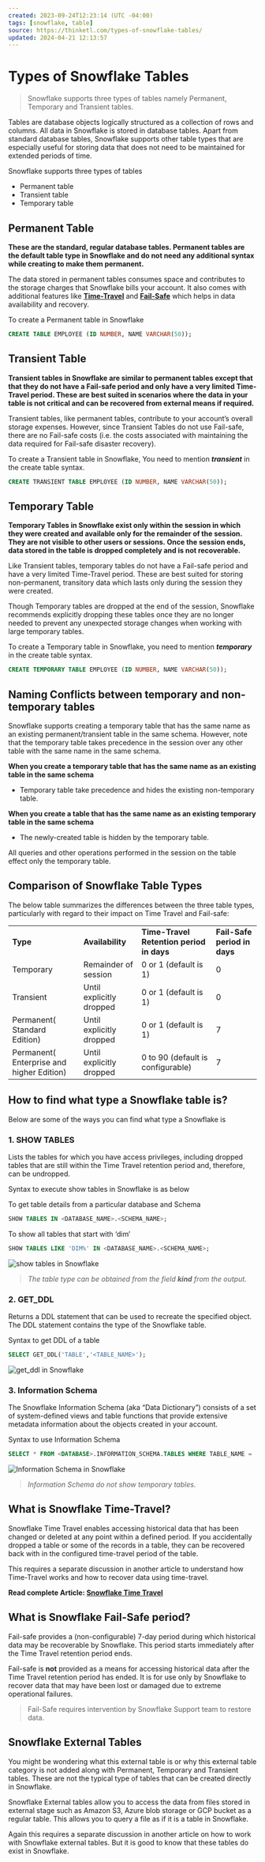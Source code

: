 ```yaml
---
created: 2023-09-24T12:23:14 (UTC -04:00)
tags: [snowflake, table]
source: https://thinketl.com/types-of-snowflake-tables/
updated: 2024-04-21 12:13:57
---
```


# Types of Snowflake Tables


> Snowflake supports three types of tables namely Permanent, Temporary and Transient tables.


Tables are database objects logically structured as a collection of rows and columns. All data in Snowflake is stored in database tables. Apart from standard database tables, Snowflake supports other table types that are especially useful for storing data that does not need to be maintained for extended periods of time.

Snowflake supports three types of tables

-   Permanent table
-   Transient table
-   Temporary table

## **Permanent Table**

**These are the standard, regular database tables. Permanent tables are the default table type in Snowflake and do not need any additional syntax while creating to make them permanent.**

The data stored in permanent tables consumes space and contributes to the storage charges that Snowflake bills your account. It also comes with additional features like [**Time-Travel**](https://thinketl.com/types-of-snowflake-tables/#What_is_Snowflake_Time-Travel) and **[Fail-Safe](https://thinketl.com/types-of-snowflake-tables/#What_is_Snowflake_Fail-Safe_period)** which helps in data availability and recovery.

To create a Permanent table in Snowflake

```sql
CREATE TABLE EMPLOYEE (ID NUMBER, NAME VARCHAR(50));
```

## **Transient Table**

**Transient tables in Snowflake are similar to permanent tables except that that they do not have a Fail-safe period and only have a very limited Time-Travel period. These are best suited in scenarios where the data in your table is not critical and can be recovered from external means if required.**

Transient tables, like permanent tables, contribute to your account’s overall storage expenses. However, since Transient Tables do not use Fail-safe, there are no Fail-safe costs (i.e. the costs associated with maintaining the data required for Fail-safe disaster recovery).

To create a Transient table in Snowflake, You need to mention **_transient_** in the create table syntax.

```sql
CREATE TRANSIENT TABLE EMPLOYEE (ID NUMBER, NAME VARCHAR(50));
```

## **Temporary Table**

**Temporary Tables in Snowflake exist only within the session in which they were created and available only for the remainder of the session. They are not visible to other users or sessions. Once the session ends, data stored in the table is dropped completely and is not recoverable.**

Like Transient tables, temporary tables do not have a Fail-safe period and have a very limited Time-Travel period. These are best suited for storing non-permanent, transitory data which lasts only during the session they were created.

Though Temporary tables are dropped at the end of the session, Snowflake recommends explicitly dropping these tables once they are no longer needed to prevent any unexpected storage changes when working with large temporary tables.

To create a Temporary table in Snowflake, you need to mention **_temporary_** in the create table syntax.

```sql
CREATE TEMPORARY TABLE EMPLOYEE (ID NUMBER, NAME VARCHAR(50));
```

## **Naming Conflicts** **between temporary and non-temporary tables**

Snowflake supports creating a temporary table that has the same name as an existing permanent/transient table in the same schema. However, note that the temporary table takes precedence in the session over any other table with the same name in the same schema.

**When you create a temporary table that has the same name as an existing table in the same schema**

-   Temporary table take precedence and hides the existing non-temporary table.

**When you create a table that has the same name as an existing temporary table in the same schema**

-   The newly-created table is hidden by the temporary table.

All queries and other operations performed in the session on the table effect only the temporary table.

## **Comparison of Snowflake Table Types**

The below table summarizes the differences between the three table types, particularly with regard to their impact on Time Travel and Fail-safe:

<table><tbody><tr><td><strong>Type</strong></td><td><strong>Availability</strong></td><td><strong>Time-Travel Retention period in days</strong></td><td><strong>Fail-Safe period in days</strong></td></tr><tr><td>Temporary</td><td>Remainder of session</td><td>0 or 1 (default is 1)</td><td>0</td></tr><tr><td>Transient</td><td>Until explicitly dropped</td><td>0 or 1 (default is 1)</td><td>0</td></tr><tr><td>Permanent( Standard Edition)</td><td>Until explicitly dropped</td><td>0 or 1 (default is 1)</td><td>7</td></tr><tr><td>Permanent( Enterprise and higher Edition)</td><td>Until explicitly dropped</td><td>0 to 90 (default is configurable)</td><td>7</td></tr></tbody></table>

## **How to find what type a Snowflake table is?**

Below are some of the ways you can find what type a Snowflake is

### **1. SHOW TABLES**

Lists the tables for which you have access privileges, including dropped tables that are still within the Time Travel retention period and, therefore, can be undropped.

Syntax to execute show tables in Snowflake is as below

To get table details from a particular database and Schema

```sql
SHOW TABLES IN <DATABASE_NAME>.<SCHEMA_NAME>;
```

To show all tables that start with ‘dim’

```sql
SHOW TABLES LIKE 'DIM%' IN <DATABASE_NAME>.<SCHEMA_NAME>;
```

![show tables in Snowflake](https://thinketl.com/wp-content/uploads/2022/02/69-1-Show-tables.png)

> _The table type can be obtained from the field **kind** from the output._

### **2. GET_DDL**

Returns a DDL statement that can be used to recreate the specified object. The DDL statement contains the type of the Snowflake table.

Syntax to get DDL of a table

```sql
SELECT GET_DDL('TABLE','<TABLE_NAME>');
```

![get_ddl in Snowflake](https://thinketl.com/wp-content/uploads/2022/02/69-2-get-ddl.png)

### **3. Information Schema**

The Snowflake Information Schema (aka “Data Dictionary”) consists of a set of system-defined views and table functions that provide extensive metadata information about the objects created in your account.

Syntax to use Information Schema

```sql
SELECT * FROM <DATABASE>.INFORMATION_SCHEMA.TABLES WHERE TABLE_NAME = '<TABLE_NAME>';
```

![Information Schema in Snowflake](https://thinketl.com/wp-content/uploads/2022/02/69-information-schema.png)

> _Information Schema do not show temporary tables._

## **What is Snowflake Time-Travel?**

Snowflake Time Travel enables accessing historical data that has been changed or deleted at any point within a defined period. If you accidentally dropped a table or some of the records in a table, they can be recovered back with in the configured time-travel period of the table.

This requires a separate discussion in another article to understand how Time-Travel works and how to recover data using time-travel.

**Read complete Article: [Snowflake Time Travel](https://thinketl.com/overview-of-snowflake-time-travel/)**

## **What is Snowflake Fail-Safe period?**

Fail-safe provides a (non-configurable) 7-day period during which historical data may be recoverable by Snowflake. This period starts immediately after the Time Travel retention period ends.

Fail-safe is **not** provided as a means for accessing historical data after the Time Travel retention period has ended. It is for use only by Snowflake to recover data that may have been lost or damaged due to extreme operational failures.

> Fail-Safe requires intervention by Snowflake Support team to restore data.

## **Snowflake External Tables**

You might be wondering what this external table is or why this external table category is not added along with Permanent, Temporary and Transient tables. These are not the typical type of tables that can be created directly in Snowflake.

Snowflake External tables allow you to access the data from files stored in external stage such as Amazon S3, Azure blob storage or GCP bucket as a regular table. This allows you to query a file as if it is a table in Snowflake.

Again this requires a separate discussion in another article on how to work with Snowflake external tables. But it is good to know that these tables do exist in Snowflake.

